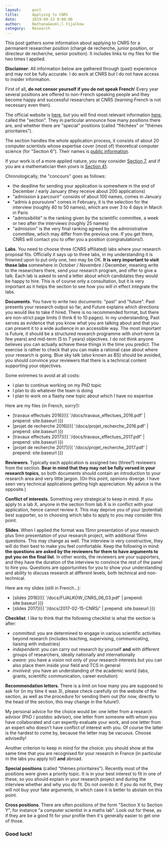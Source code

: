 ```yaml
---
layout:     post
title:      Applying to CNRS
date:       2019-09-23 9:00:00
author:     Nathana&euml;l Fijalkow
category:   Research
---
```


<p class="intro"><span class="dropcap">T</span>his post gathers some information about applying to CNRS for a permanent researcher position (chargé de recherche, junior position, 
or directeur de recherche, senior position).
It includes links to my files for the two times I applied.
</p>

**Disclaimer**: All information below are gathered through (past) experience and may not be fully accurate.
I do work at CNRS but I do not have access to insider information.

First of all, **do not censor yourself if you do not speak French**! Every year several positions are offered to non-French speaking people and they become happy and successful researchers at CNRS (learning French is not necessary even then).

The official website is [here](http://www.dgdr.cnrs.fr/drhchercheurs/concoursch/default-en.htm), but you will find most relevant information [here](http://cn6.fr/), called the "section".
They in particular announce how many positions there are, and whether there are "special" positions (called "fléchées" or "thèmes prioritaires").

The section handles the whole application process, it consists of about 20 computer scientists whose expertise cover (most of) theoretical computer science (for "Section 6"). 
Their names is [public information](https://members.loria.fr/SPerdrix/files/cn6/#Composition).

If your work is of a more applied nature, you may consider [Section 7](http://section7.cnrs.fr/), and if you are a mathematician then yours is [Section 41](http://cn.math.cnrs.fr/).

Chronologically, the "concours" goes as follows: 
* the deadline for sending your application is somewhere in the end of December / early January (they receive about 200 applications)
* "admission à parcourir" consists of about 100 names, comes in January
* "admis à poursuivre" comes in February, it is the selection for the interview (roughly 40 to 50 names), which are over 3 to 4 days in March in Paris
* "admissibilité" is the ranking given by the scientific committee, a week or two after the interviews (roughly 25 names)
* "admission" is the very final ranking agreed by the administrative committee, which may differ from the previous one.
If you get there, CNRS will contact you to offer you a position (congratulations!).

**Labs**. You need to choose three (CNRS affiliated) labs where your research proposal fits. Officially it says up to three labs, in my understanding it is frowned upon to put only one, two may be OK.
**It is very important to visit these labs** somewhere in October / Novembre / December, meaning write to the researchers there, send your research program, and offer to give a talk.
Each lab is asked to send a letter about which candidates they would be happy to hire. This is of course only a consultation, 
but it is very important as it helps the section to see how you will in effect integrate the labs.

**Documents**. You have to write two documents: "past" and "future". Past presents your research output so far, and Future explains which directions you would like to take if hired.
There is no recommended format, but there are non-strict page limits (I think 6 to 10 pages).
In my understanding, Past serves as evidence that you know what you are talking about and that you can present it to a wide audience in an accessible way.
The most important is Future, it should be a structured research programme with short-term (a few years) and mid-term (5 to 7 years) objectives.
I do not think anyone believes you can actually achieve these things in the time you predict. The exercise is rather to check that you can make a rational case about where your research is going.
Blue sky talk (also known as BS) should be avoided, you should convince your reviewers that there is a technical content supporting your objectives. 

Some extremes to avoid at all costs:
* I plan to continue working on my PhD topic
* I plan to do whatever the team is doing
* I plan to work on a flashy new topic about which I have no expertise

Here are my files (in French, sorry!):
* [travaux effectués 2016]({{ '/docs/travaux_effectues_2016.pdf' | prepend: site.baseurl }})
* [projet de recherche 2016]({{ '/docs/projet_recherche_2016.pdf' | prepend: site.baseurl }})
* [travaux effectués 2017]({{ '/docs/travaux_effectues_2017.pdf' | prepend: site.baseurl }})
* [projet de recherche 2017]({{ '/docs/projet_recherche_2017.pdf' | prepend: site.baseurl }})

**Reviewers**. Typically each application is assigned two (three?) reviewers from the section. 
**Bear in mind that they may not be fully versed in your research topics**, so both documents should contain an introduction to your research area and very little jargon.
(On this point, opinions diverge. I have seen very technical applications getting high appreciation. My advice is the opposite.)

**Conflict of interests**. Something very strategical to keep in mind. If you apply to a lab X, anyone in the section from lab X is in conflict with your application, hence cannot review it.
This may deprive you of your (potential) best supporter, so in choosing which labs to apply to you may consider this point.

**Slides**. When I applied the format was 15mn presentation of your research plus 5mn presentation of your research project, with additional 15mn questions. This may change as well.
The interview is very constructive, they will do their best to make you feel comfortable.
Keep the following in mind: **the questions are asked by the reviewers for them to have arguments to put you on the final list**.
In other words, the reviewers are your supporters, and they have the duration of the interview to convince the rest of the panel to hire you.
Questions are opportunities for you to show your understanding and ability to discuss research at different levels, both technical and non-technical.

Here are my slides (still in French...):
* [slides 2016]({{ '/docs/FIJALKOW_CNRS_06_03.pdf' | prepend: site.baseurl }})
* [slides 2017]({{ '/docs/2017-02-15-CNRS/' | prepend: site.baseurl }})

**Checklist**. I like to think that the following checklist is what the section is after:
* _committed_: you are determined to engage in various scientific activities beyond research (includes teaching, supervising, communicating, liaising with industries)
* _independent_: you can carry out research by yourself **and** with different groups of researchers, ideally nationally and internationally 
* _aware_: you have a vision not only of your research interests but you can also place them inside your field and TCS in general 
* _involved_: you have an understanding of the academic world (labs, grants, scientific communication, career evolution)

**Recommendation letters**. There is a limit on how many you are supposed to ask for (in my time it was 3), please check carefully on the website of the section,
as well as the procedure for sending them out (for now, directly to the head of the section, this may change in the future!). 

My personal advice for the choice would be: 
one letter from a research advisor (PhD / postdoc advisor), 
one letter from someone with whom you have collaborated and can expertly evaluate your work,
and one letter from an expert who doesn't have conflict of interest with you.
Of course the latter is the hardest to come by, because the letter may be vacuous. Choose advisedly!

Another criterion to keep in mind for the choice: you should show at the same time that you are recognised for your research in France (in particular in the labs you apply to!) **and** abroad.

**Special positions** (called "thèmes prioritaires"). Recently most of the positions were given a priority topic.
It is in your best interest to fit in one of these, so you should explain in your research project and during the interview whether and why you do fit.
Do not overdo it: if you do not fit, they will not buy your fake arguments, in which case it is better to abstain on this point.

**Cross positions**. There are often positions of the form "Section X to Section Y", for instance "a computer scientist in a maths lab". 
Look out for these, as if they are be a good fit for your profile then it's generally easier to get one of those.

### Good luck!

